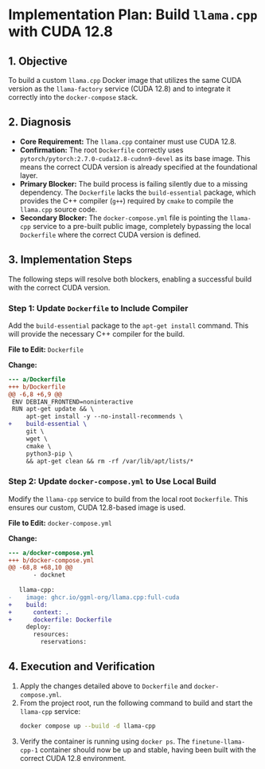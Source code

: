 # Implementation Plan: Build `llama.cpp` with CUDA 12.8

## 1. Objective

To build a custom `llama.cpp` Docker image that utilizes the same CUDA version as the `llama-factory` service (CUDA 12.8) and to integrate it correctly into the `docker-compose` stack.

## 2. Diagnosis

- **Core Requirement:** The `llama.cpp` container must use CUDA 12.8.
- **Confirmation:** The root `Dockerfile` correctly uses `pytorch/pytorch:2.7.0-cuda12.8-cudnn9-devel` as its base image. This means the correct CUDA version is already specified at the foundational layer.
- **Primary Blocker:** The build process is failing silently due to a missing dependency. The `Dockerfile` lacks the `build-essential` package, which provides the C++ compiler (`g++`) required by `cmake` to compile the `llama.cpp` source code.
- **Secondary Blocker:** The `docker-compose.yml` file is pointing the `llama-cpp` service to a pre-built public image, completely bypassing the local `Dockerfile` where the correct CUDA version is defined.

## 3. Implementation Steps

The following steps will resolve both blockers, enabling a successful build with the correct CUDA version.

### Step 1: Update `Dockerfile` to Include Compiler

Add the `build-essential` package to the `apt-get install` command. This will provide the necessary C++ compiler for the build.

**File to Edit:** `Dockerfile`

**Change:**
```diff
--- a/Dockerfile
+++ b/Dockerfile
@@ -6,8 +6,9 @@
 ENV DEBIAN_FRONTEND=noninteractive
 RUN apt-get update && \
     apt-get install -y --no-install-recommends \
+    build-essential \
     git \
     wget \
     cmake \
     python3-pip \
     && apt-get clean && rm -rf /var/lib/apt/lists/*
```

### Step 2: Update `docker-compose.yml` to Use Local Build

Modify the `llama-cpp` service to build from the local root `Dockerfile`. This ensures our custom, CUDA 12.8-based image is used.

**File to Edit:** `docker-compose.yml`

**Change:**
```diff
--- a/docker-compose.yml
+++ b/docker-compose.yml
@@ -68,8 +68,10 @@
       - docknet
 
   llama-cpp:
-    image: ghcr.io/ggml-org/llama.cpp:full-cuda
+    build:
+      context: .
+      dockerfile: Dockerfile
     deploy:
       resources:
         reservations:
```

## 4. Execution and Verification

1.  Apply the changes detailed above to `Dockerfile` and `docker-compose.yml`.
2.  From the project root, run the following command to build and start the `llama-cpp` service:
    ```bash
    docker compose up --build -d llama-cpp
    ```
3.  Verify the container is running using `docker ps`. The `finetune-llama-cpp-1` container should now be up and stable, having been built with the correct CUDA 12.8 environment.